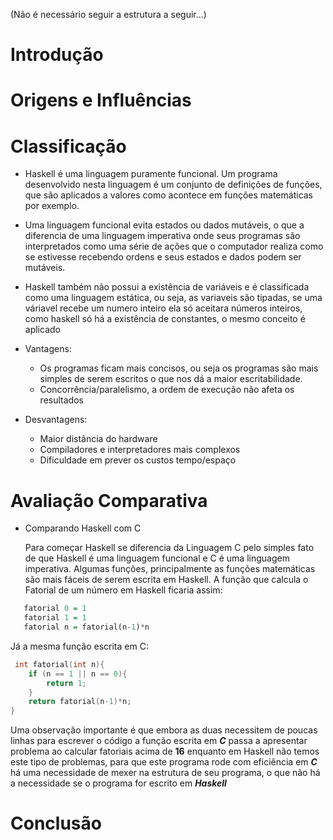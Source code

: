 (Não é necessário seguir a estrutura a seguir...)

# Introdução

# Origens e Influências

# Classificação
 * Haskell é uma linguagem puramente funcional. Um programa desenvolvido nesta linguagem é um conjunto de definições de funções, que são aplicados a valores como acontece em funções matemáticas por exemplo.
 * Uma linguagem funcional evita estados ou dados mutáveis, o que a diferencia de uma linguagem imperativa onde seus programas são interpretados como uma série de ações que o computador realiza como se estivesse recebendo ordens e seus estados e dados podem ser mutáveis.
 * Haskell também não possui a existência de variáveis e é classificada como uma linguagem estática, ou seja,  as variaveis são tipadas, se uma váriavel recebe um numero inteiro ela só aceitara números inteiros, como haskell só há a existência de constantes, o mesmo conceito é aplicado

* Vantagens:
  * Os programas ficam mais concisos, ou seja os programas são mais simples de serem escritos o que nos dá a maior escritabilidade.
  * Concorrência/paralelismo, a ordem de execução não afeta os resultados

* Desvantagens:
   * Maior distância do hardware
   * Compiladores e interpretadores mais complexos
   * Dificuldade em prever os custos tempo/espaço

# Avaliação Comparativa
* Comparando Haskell com C

  Para começar Haskell se diferencia da Linguagem C pelo simples fato de que Haskell é uma linguagem funcional e C é uma linguagem imperativa. Algumas funções, principalmente as funções matemáticas são mais fáceis de serem escrita em Haskell. A função que calcula o Fatorial de um número em Haskell ficaria assim:
  
```haskell
   fatorial 0 = 1
   fatorial 1 = 1
   fatorial n = fatorial(n-1)*n
```
Já a mesma função escrita em C:

```C
 int fatorial(int n){
	if (n == 1 || n == 0){
		return 1;
	}
	return fatorial(n-1)*n;
}
```
Uma observação importante é que embora as duas necessitem de poucas linhas para escrever o código a função escrita em **_C_** passa a apresentar problema ao calcular fatoriais acima de **16** enquanto em Haskell não temos este tipo de problemas, para que este programa rode com eficiência em **_C_** há uma necessidade de mexer na estrutura de seu programa, o que não há a necessidade se o programa for escrito em **_Haskell_**

# Conclusão
